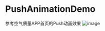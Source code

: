 # PushAnimationDemo
参考空气质量APP首页的Push动画效果
![image](https://github.com/iOSLittleSquad/PushAnimationDemo/blob/master/imageFloder/gif.gif)
